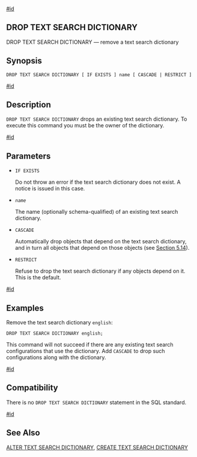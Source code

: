 [#id](#SQL-DROPTSDICTIONARY)

## DROP TEXT SEARCH DICTIONARY

DROP TEXT SEARCH DICTIONARY — remove a text search dictionary

## Synopsis

```
DROP TEXT SEARCH DICTIONARY [ IF EXISTS ] name [ CASCADE | RESTRICT ]
```

[#id](#id-1.9.3.137.5)

## Description

`DROP TEXT SEARCH DICTIONARY` drops an existing text search dictionary. To execute this command you must be the owner of the dictionary.

[#id](#id-1.9.3.137.6)

## Parameters

- `IF EXISTS`

  Do not throw an error if the text search dictionary does not exist. A notice is issued in this case.

- _`name`_

  The name (optionally schema-qualified) of an existing text search dictionary.

- `CASCADE`

  Automatically drop objects that depend on the text search dictionary, and in turn all objects that depend on those objects (see [Section 5.14](ddl-depend)).

- `RESTRICT`

  Refuse to drop the text search dictionary if any objects depend on it. This is the default.

[#id](#id-1.9.3.137.7)

## Examples

Remove the text search dictionary `english`:

```
DROP TEXT SEARCH DICTIONARY english;
```

This command will not succeed if there are any existing text search configurations that use the dictionary. Add `CASCADE` to drop such configurations along with the dictionary.

[#id](#id-1.9.3.137.8)

## Compatibility

There is no `DROP TEXT SEARCH DICTIONARY` statement in the SQL standard.

[#id](#id-1.9.3.137.9)

## See Also

[ALTER TEXT SEARCH DICTIONARY](sql-altertsdictionary), [CREATE TEXT SEARCH DICTIONARY](sql-createtsdictionary)
